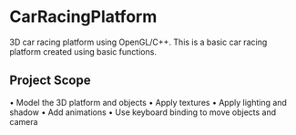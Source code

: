 # CarRacingPlatform
3D car racing platform using OpenGL/C++. This is a basic car racing platform created using basic functions.  

## Project Scope
• Model the 3D platform and objects
• Apply textures
• Apply lighting and shadow
• Add animations
• Use keyboard binding to move objects and camera
